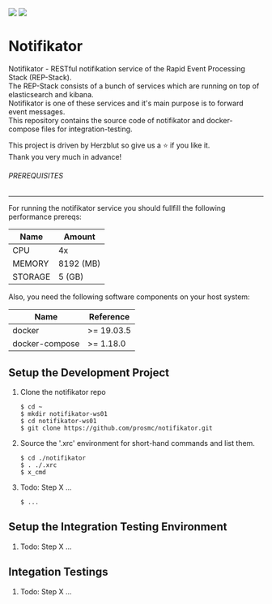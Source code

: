 [![](https://img.shields.io/docker/cloud/automated/schneidermatic/notifikator)](https://hub.docker.com/repository/docker/schneidermatic/notifikator)
[![](https://img.shields.io/docker/cloud/build/schneidermatic/notifikator)](https://hub.docker.com/repository/docker/schneidermatic/notifikator)

# Notifikator

Notifikator - RESTful notifikation service of the Rapid Event Processing Stack (REP-Stack).\
The REP-Stack consists of a bunch of services which are running on top of elasticsearch and kibana.\
Notifikator is one of these services and it's main purpose is to forward event messages. \
This repository contains the source code of notifikator and docker-compose files for integration-testing.

This project is driven by Herzblut so give us a :star: if you like it.\
Thank you very much in advance!

###### PREREQUISITES
---
For running the notifikator service you should fullfill the following performance prereqs:

Name           | Amount        
-------------- | --------------- 
CPU            | 4x
MEMORY         | 8192 (MB)
STORAGE        | 5 (GB)

Also, you need the following software components on your host system:

Name           | Reference    
-------------- | --------------- 
docker         | >= 19.03.5
docker-compose | >= 1.18.0

Setup the Development Project
---

01. Clone the notifikator repo 

        $ cd ~
        $ mkdir notifikator-ws01
        $ cd notifikator-ws01
        $ git clone https://github.com/prosmc/notifikator.git

02. Source the '.xrc' environment for short-hand commands and list them.

        $ cd ./notifikator
        $ . ./.xrc
        $ x_cmd

03. Todo: Step X ...

        $ ...

Setup the Integration Testing Environment
---

01. Todo: Step X ... 


Integation Testings
---

01. Todo: Step X ...

